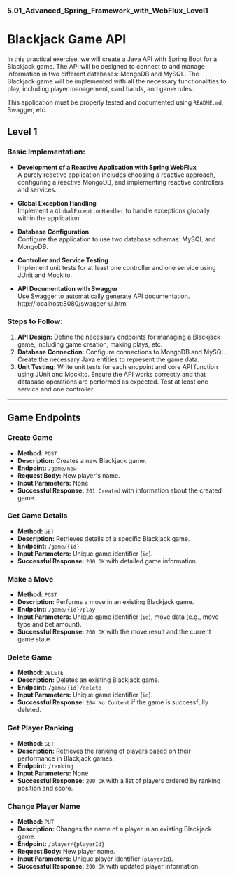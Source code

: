### 5.01_Advanced_Spring_Framework_with_WebFlux_Level1

# Blackjack Game API  

In this practical exercise, we will create a Java API with Spring Boot for a Blackjack game. The API will be designed to connect to and manage information in two different databases: MongoDB and MySQL. The Blackjack game will be implemented with all the necessary functionalities to play, including player management, card hands, and game rules.  

This application must be properly tested and documented using `README.md`, Swagger, etc.  

## Level 1  

### Basic Implementation:  

- **Development of a Reactive Application with Spring WebFlux**  
  A purely reactive application includes choosing a reactive approach, configuring a reactive MongoDB, and implementing reactive controllers and services.  

- **Global Exception Handling**  
  Implement a `GlobalExceptionHandler` to handle exceptions globally within the application.  

- **Database Configuration**  
  Configure the application to use two database schemas: MySQL and MongoDB.  

- **Controller and Service Testing**  
  Implement unit tests for at least one controller and one service using JUnit and Mockito.  

- **API Documentation with Swagger**  
  Use Swagger to automatically generate API documentation.  
  http://localhost:8080/swagger-ui.html

### Steps to Follow:  

1. **API Design:** Define the necessary endpoints for managing a Blackjack game, including game creation, making plays, etc.  
2. **Database Connection:** Configure connections to MongoDB and MySQL. Create the necessary Java entities to represent the game data.  
3. **Unit Testing:** Write unit tests for each endpoint and core API function using JUnit and Mockito. Ensure the API works correctly and that database operations are performed as expected. Test at least one service and one controller.  

---

## **Game Endpoints**  

### **Create Game**  
- **Method:** `POST`  
- **Description:** Creates a new Blackjack game.  
- **Endpoint:** `/game/new`  
- **Request Body:** New player's name.  
- **Input Parameters:** None  
- **Successful Response:** `201 Created` with information about the created game.  

### **Get Game Details**  
- **Method:** `GET`  
- **Description:** Retrieves details of a specific Blackjack game.  
- **Endpoint:** `/game/{id}`  
- **Input Parameters:** Unique game identifier (`id`).  
- **Successful Response:** `200 OK` with detailed game information.  

### **Make a Move**  
- **Method:** `POST`  
- **Description:** Performs a move in an existing Blackjack game.  
- **Endpoint:** `/game/{id}/play`  
- **Input Parameters:** Unique game identifier (`id`), move data (e.g., move type and bet amount).  
- **Successful Response:** `200 OK` with the move result and the current game state.  

### **Delete Game**  
- **Method:** `DELETE`  
- **Description:** Deletes an existing Blackjack game.  
- **Endpoint:** `/game/{id}/delete`  
- **Input Parameters:** Unique game identifier (`id`).  
- **Successful Response:** `204 No Content` if the game is successfully deleted.  

### **Get Player Ranking**  
- **Method:** `GET`  
- **Description:** Retrieves the ranking of players based on their performance in Blackjack games.  
- **Endpoint:** `/ranking`  
- **Input Parameters:** None  
- **Successful Response:** `200 OK` with a list of players ordered by ranking position and score.  

### **Change Player Name**  
- **Method:** `PUT`  
- **Description:** Changes the name of a player in an existing Blackjack game.  
- **Endpoint:** `/player/{playerId}`  
- **Request Body:** New player name.  
- **Input Parameters:** Unique player identifier (`playerId`).  
- **Successful Response:** `200 OK` with updated player information.  
